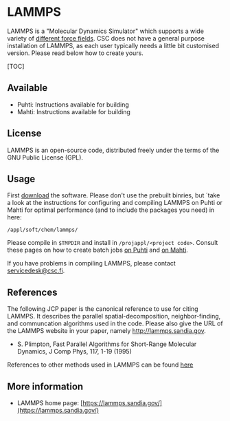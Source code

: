 # LAMMPS

LAMMPS is a "Molecular Dynamics Simulator" which supports
a wide variety of [different force fields](https://lammps.sandia.gov/doc/Intro_features.html#interatomic-potentials-force-fields).
CSC does not have a
general purpose installation of LAMMPS, as each user typically
needs a little bit customised version. Please read below
how to create yours.

[TOC]

## Available

-   Puhti: Instructions available for building
-   Mahti: Instructions available for building

## License

LAMMPS is an open-source code, distributed freely under the terms of the GNU Public License (GPL).

## Usage

First [download](https://lammps.sandia.gov/download.html) the software. Please don't use the
prebuilt binries, but ´take a look at the instructions for configuring and compiling LAMMPS 
on Puhti or Mahti for optimal performance (and to include the packages you need) in here:

```
/appl/soft/chem/lammps/
```

Please compile in `$TMPDIR` and install in `/projappl/<project code>`. 
Consult these pages on how to create batch jobs 
[on Puhti](../computing/running/creating-job-scripts-puhti.md) and 
[on Mahti](../computing/running/creating-job-scripts-mahti.md).

If you have problems in compiling LAMMPS, please contact servicedesk@csc.fi.

## References

The following JCP paper is the canonical reference to use for citing LAMMPS.
It describes the parallel spatial-decomposition, neighbor-finding, and communcation 
algorithms used in the code. Please also give the URL of the LAMMPS website in your paper, namely http://lammps.sandia.gov.

* S. Plimpton, Fast Parallel Algorithms for Short-Range Molecular Dynamics, J Comp Phys, 117, 1-19 (1995)

References to other methods used in LAMMPS can be found [here](https://lammps.sandia.gov/cite.html)

## More information

-   LAMMPS home page: [https://lammps.sandia.gov/](https://lammps.sandia.gov/)


